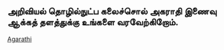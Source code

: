 ## அறிவியல் தொழில்நுட்ப கலைச்சொல் அகராதி இணைவு ஆக்கத் தளத்துக்கு உங்களை வரவேற்கிறோம்.
[Agarathi](English-Tamil.md)


